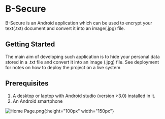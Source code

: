 # B-Secure
B-Secure is an Android application which can be used to encrypt your text(.txt) document and convert it into an image(.jpg) file.

## Getting Started
The main aim of developing such application is to hide your personal data stored in a .txt file and convert it into an image (.jpg) file.
 See deployment for notes on how to deploy the project on a live system

## Prerequisites
 1. A desktop or laptop with Android studio (version >3.0) installed in it.
 2. An  Android smartphone 
 
![Home Page.png](https://github.com/abhishek16204/ELearner/blob/master/Home_page.png){:height="100px" width="150px"}
